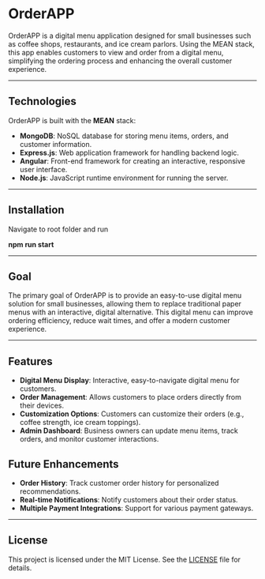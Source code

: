 # OrderAPP

OrderAPP is a digital menu application designed for small businesses such as coffee shops, restaurants, and ice cream parlors. Using the MEAN stack, this app enables customers to view and order from a digital menu, simplifying the ordering process and enhancing the overall customer experience.

---

## Technologies

OrderAPP is built with the **MEAN** stack:

- **MongoDB**: NoSQL database for storing menu items, orders, and customer information.
- **Express.js**: Web application framework for handling backend logic.
- **Angular**: Front-end framework for creating an interactive, responsive user interface.
- **Node.js**: JavaScript runtime environment for running the server.

---

## Installation
Navigate to root folder and run

**npm run start**

---

## Goal

The primary goal of OrderAPP is to provide an easy-to-use digital menu solution for small businesses, allowing them to replace traditional paper menus with an interactive, digital alternative. This digital menu can improve ordering efficiency, reduce wait times, and offer a modern customer experience.

---

## Features

- **Digital Menu Display**: Interactive, easy-to-navigate digital menu for customers.
- **Order Management**: Allows customers to place orders directly from their devices.
- **Customization Options**: Customers can customize their orders (e.g., coffee strength, ice cream toppings).
- **Admin Dashboard**: Business owners can update menu items, track orders, and monitor customer interactions.

## Future Enhancements

- **Order History**: Track customer order history for personalized recommendations.
- **Real-time Notifications**: Notify customers about their order status.
- **Multiple Payment Integrations**: Support for various payment gateways.

---

## License

This project is licensed under the MIT License. See the [LICENSE](LICENSE) file for details.
